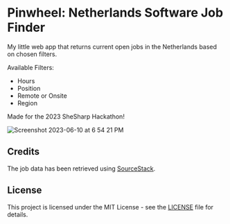# Pinwheel: Netherlands Software Job Finder

My little web app that returns current open jobs in the Netherlands based on chosen filters.

Available Filters:
- Hours
- Position
- Remote or Onsite
- Region

Made for the 2023 SheSharp Hackathon!

![Screenshot 2023-06-10 at 6 54 21 PM](https://github.com/chamomiles/2023-shesharp-hackathon/assets/108056058/cc4c3746-aa18-4111-b1bb-c1ec22b61f4e)

## Credits

The job data has been retrieved using [SourceStack](https://sourcestack.co).

## License

This project is licensed under the MIT License - see the [LICENSE](LICENSE) file for details.
